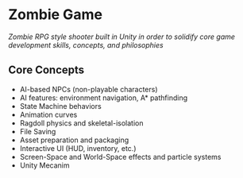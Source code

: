 # Zombie Game
*Zombie RPG style shooter built in Unity in order to solidify core game development skills, concepts, and philosophies*

## Core Concepts
* AI-based NPCs (non-playable characters)
* AI features: environment navigation, A* pathfinding
* State Machine behaviors
* Animation curves
* Ragdoll physics and skeletal-isolation
* File Saving
* Asset preparation and packaging
* Interactive UI (HUD, inventory, etc.)
* Screen-Space and World-Space effects and particle systems
* Unity Mecanim
